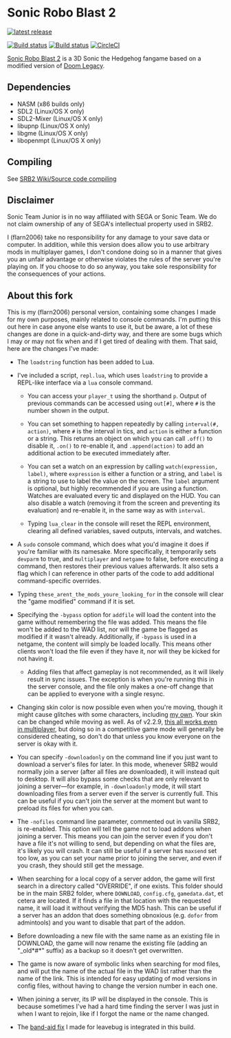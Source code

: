 # Sonic Robo Blast 2
[![latest release](https://badgen.net/github/release/STJr/SRB2/stable)](https://github.com/STJr/SRB2/releases/latest)

[![Build status](https://ci.appveyor.com/api/projects/status/399d4hcw9yy7hg2y?svg=true)](https://ci.appveyor.com/project/STJr/srb2)
[![Build status](https://travis-ci.org/STJr/SRB2.svg?branch=master)](https://travis-ci.org/STJr/SRB2)
[![CircleCI](https://circleci.com/gh/STJr/SRB2/tree/master.svg?style=svg)](https://circleci.com/gh/STJr/SRB2/tree/master)

[Sonic Robo Blast 2](https://srb2.org/) is a 3D Sonic the Hedgehog fangame based on a modified version of [Doom Legacy](http://doomlegacy.sourceforge.net/).

## Dependencies
- NASM (x86 builds only)
- SDL2 (Linux/OS X only)
- SDL2-Mixer (Linux/OS X only)
- libupnp (Linux/OS X only)
- libgme (Linux/OS X only)
- libopenmpt (Linux/OS X only)

## Compiling

See [SRB2 Wiki/Source code compiling](http://wiki.srb2.org/wiki/Source_code_compiling)

## Disclaimer
Sonic Team Junior is in no way affiliated with SEGA or Sonic Team. We do not claim ownership of any of SEGA's intellectual property used in SRB2.

I (flarn2006) take no responsibility for any damage to your save data or computer. In addition, while this version does allow you to use arbitrary mods in multiplayer games, I don't condone doing so in a manner that gives you an unfair advantage or otherwise violates the rules of the server you're playing on. If you choose to do so anyway, you take sole responsibility for the consequences of your actions.

## About this fork
This is my (flarn2006) personal version, containing some changes I made for my own purposes, mainly related to console commands. I'm putting this out here in case anyone else wants to use it, but be aware, a lot of these changes are done in a quick-and-dirty way, and there are some bugs which I may or may not fix when and if I get tired of dealing with them. That said, here are the changes I've made:

- The `loadstring` function has been added to Lua.

- I've included a script, `repl.lua`, which uses `loadstring` to provide a REPL-like interface via a `lua` console command.

    - You can access your `player_t` using the shorthand `p`. Output of previous commands can be accessed using `out[#]`, where `#` is the number shown in the output.

	- You can set something to happen repeatedly by calling `interval(#, action)`, where `#` is the interval in tics, and `action` is either a function or a string. This returns an object on which you can call `.off()` to disable it, `.on()` to re-enable it, and `.append(action)` to add an additional action to be executed immediately after.

	- You can set a watch on an expression by calling `watch(expression, label)`, where `expression` is either a function or a string, and `label` is a string to use to label the value on the screen. The `label` argument is optional, but highly recommended if you are using a function. Watches are evaluated every tic and displayed on the HUD. You can also disable a watch (removing it from the screen and preventing its evaluation) and re-enable it, in the same way as with `interval`.

	- Typing `lua_clear` in the console will reset the REPL environment, clearing all defined variables, saved outputs, intervals, and watches.

- A `sudo` console command, which does what you'd imagine it does if you're familiar with its namesake. More specifically, it temporarily sets `devparm` to true, and `multiplayer` and `netgame` to false, before executing a command, then restores their previous values afterwards. It also sets a flag which I can reference in other parts of the code to add additional command-specific overrides.

- Typing `these_arent_the_mods_youre_looking_for` in the console will clear the "game modified" command if it is set.

- Specifying the `-bypass` option for `addfile` will load the content into the game without remembering the file was added. This means the file won't be added to the WAD list, nor will the game be flagged as modified if it wasn't already. Additionally, if `-bypass` is used in a netgame, the content will simply be loaded locally. This means other clients won't load the file even if they have it, nor will they be kicked for not having it.

    - Adding files that affect gameplay is not recommended, as it will likely result in sync issues. The exception is when you're running this in the server console, and the file only makes a one-off change that can be applied to everyone with a single resync.

- Changing skin color is now possible even when you're moving, though it might cause glitches with some characters, including [my own](https://mb.srb2.org/addons/sparks-the-scarf-rider.2807/). Your skin can be changed while moving as well. As of v2.2.9, [this all works even in multiplayer](https://git.do.srb2.org/STJr/SRB2/issues/588), but doing so in a competitive game mode will generally be considered cheating, so don't do that unless you know everyone on the server is okay with it.

- You can specify `-downloadonly` on the command line if you just want to download a server's files for later. In this mode, whenever SRB2 would normally join a server (after all files are downloaded), it will instead quit to desktop. It will also bypass some checks that are only relevant to joining a server—for example, in `-downloadonly` mode, it will start downloading files from a server even if the server is currently full. This can be useful if you can't join the server at the moment but want to preload its files for when you can.

- The `-nofiles` command line parameter, commented out in vanilla SRB2, is re-enabled. This option will tell the game not to load addons when joining a server. This means you can join the server even if you don't have a file it's not willing to send, but depending on what the files are, it's likely you will crash. It can still be useful if a server has `maxsend` set too low, as you can set your name prior to joining the server, and even if you crash, they should still get the message.

- When searching for a local copy of a server addon, the game will first search in a directory called "OVERRIDE", if one exists. This folder should be in the main SRB2 folder, where `DOWNLOAD`, `config.cfg`, `gamedata.dat`, et cetera are located. If it finds a file in that location with the requested name, it will load it without verifying the MD5 hash. This can be useful if a server has an addon that does something obnoxious (e.g. `dofor` from admintools) and you want to disable that part of the addon.

- Before downloading a new file with the same name as an existing file in DOWNLOAD, the game will now rename the existing file (adding an "\_old*#*" suffix) as a backup so it doesn't get overwritten.

- The game is now aware of symbolic links when searching for mod files, and will put the name of the actual file in the WAD list rather than the name of the link. This is intended for easy updating of mod versions in config files, without having to change the version number in each one.

- When joining a server, its IP will be displayed in the console. This is because sometimes I've had a hard time finding the server I was just in when I want to rejoin, like if I forgot the name or the name changed.

- The [band-aid fix](https://mb.srb2.org/addons/leavebug-anti-crash-hack.3169/) I made for leavebug is integrated in this build.
